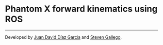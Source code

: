 # Phantom X forward kinematics using ROS



___

Developed by
[Juan David Díaz García](https://github.com/D4vidDG) and [Steven Gallego](https://github.com/jhairssteven).

